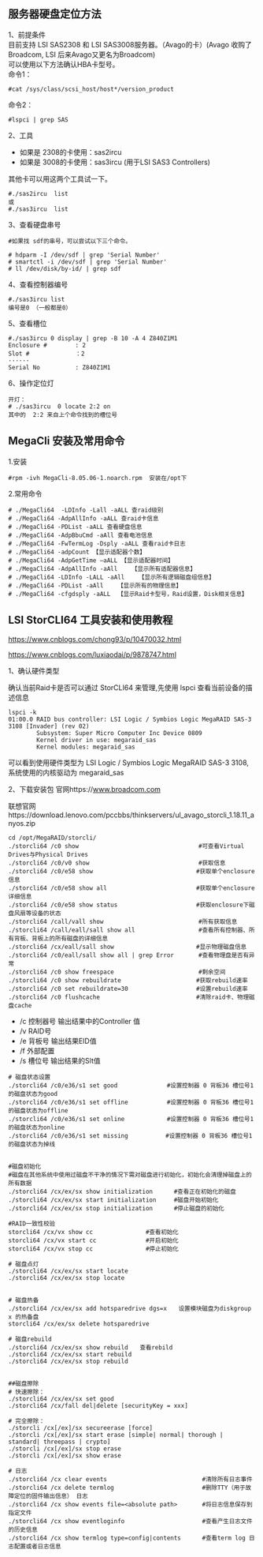 服务器硬盘定位方法
---

1、前提条件  
目前支持 LSI SAS2308 和 LSI SAS3008服务器。（Avago的卡）(Avago 收购了Broadcom, LSI  后来Avago又更名为Broadcom)  
可以使用以下方法确认HBA卡型号。  
命令1：
```
#cat /sys/class/scsi_host/host*/version_product
```
命令2：
```
#lspci | grep SAS
```

2、工具  
- 如果是 2308的卡使用：sas2ircu
- 如果是 3008的卡使用：sas3ircu  (用于LSI SAS3 Controllers)

其他卡可以用这两个工具试一下。
```
#./sas2ircu  list
或
#./sas3ircu  list
```

3、查看硬盘串号  
```
#如果找 sdf的串号，可以尝试以下三个命令。

# hdparm -I /dev/sdf | grep 'Serial Number' 
# smartctl -i /dev/sdf | grep 'Serial Number'
# ll /dev/disk/by-id/ | grep sdf
```

4、查看控制器编号
```
#./sas3ircu list
编号是0 （一般都是0）
```

5、查看槽位
```
#./sas3ircu 0 display | grep -B 10 -A 4 Z840Z1M1
Enclosure #        : 2
Slot #             ：2
······
Serial No          : Z840Z1M1
```

6、操作定位灯
```
开灯：
# ./sas3ircu  0 locate 2:2 on
其中的  2:2 来自上个命令找到的槽位号
```


MegaCli 安装及常用命令
---
1.安装
```
#rpm -ivh MegaCli-8.05.06-1.noarch.rpm  安装在/opt下
```
2.常用命令
```
# ./MegaCli64  -LDInfo -Lall -aALL 查raid级别
# ./MegaCli64 -AdpAllInfo -aALL 查raid卡信息
# ./MegaCli64 -PDList -aALL 查看硬盘信息
# ./MegaCli64 -AdpBbuCmd -aAll 查看电池信息
# ./MegaCli64 -FwTermLog -Dsply -aALL 查看raid卡日志
# ./MegaCli64 -adpCount 【显示适配器个数】
# ./MegaCli64 -AdpGetTime –aALL 【显示适配器时间】
# ./MegaCli64 -AdpAllInfo -aAll    【显示所有适配器信息】
# ./MegaCli64 -LDInfo -LALL -aAll    【显示所有逻辑磁盘组信息】
# ./MegaCli64 -PDList -aAll    【显示所有的物理信息】
# ./MegaCli64 -cfgdsply -aALL  【显示Raid卡型号，Raid设置，Disk相关信息】
```

LSI StorCLI64 工具安装和使用教程
---

https://www.cnblogs.com/chong93/p/10470032.html

https://www.cnblogs.com/luxiaodai/p/9878747.html

1、确认硬件类型

确认当前Raid卡是否可以通过 StorCLI64 来管理,先使用 lspci 查看当前设备的描述信息
```
lspci -k
01:00.0 RAID bus controller: LSI Logic / Symbios Logic MegaRAID SAS-3 3108 [Invader] (rev 02)
        Subsystem: Super Micro Computer Inc Device 0809
        Kernel driver in use: megaraid_sas
        Kernel modules: megaraid_sas
```
可以看到使用硬件类型为 LSI Logic / Symbios Logic MegaRAID SAS-3 3108, 系统使用的内核驱动为 megaraid_sas

2、下载安装包
官网https://www.broadcom.com

联想官网https://download.lenovo.com/pccbbs/thinkservers/ul_avago_storcli_1.18.11_anyos.zip

```
cd /opt/MegaRAID/storcli/
./storcli64 /c0 show                                  #可查看Virtual Drives与Physical Drives
./storcli64 /c0/v0 show                               #获取信息
./storcli64 /c0/e58 show　                  　        #获取单个enclosure信息
./storcli64 /c0/e58 show all 　　                     #获取单个enclosure详细信息
./storcli64 /c0/e58 show status　　                   #获取enclosure下磁盘风扇等设备的状态
./storcli64 /call/vall show                           #所有获取信息
./storcli64 /call/eall/sall show all                  #查看所有控制器、所有背板、背板上的所有磁盘的详细信息
./storcli64 /cx/eall/sall show　　                    #显示物理磁盘信息
./storcli64 /c0/eall/sall show all | grep Error       #查看物理盘是否有异常
./storcli64 /c0 show freespace                        #剩余空间
./storcli64 /c0 show rebuildrate                  　　#获取rebuild速率
./storcli64 /c0 set rebuildrate=30　　                #设置rebuild速率
./storcli64 /c0 flushcache　　                        #清除raid卡、物理磁盘cache
```
- /c 控制器号 输出结果中的Controller 值
- /v  RAID号
- /e 背板号  输出结果EID值
- /f 外部配置
- /s 槽位号 输出结果的Slt值

```
# 磁盘状态设置
./storcli64 /c0/e36/s1 set good              #设置控制器 0 背板36 槽位号1的磁盘状态为good
./storcli64 /c0/e36/s1 set offline           #设置控制器 0 背板36 槽位号1的磁盘状态为offline
./storcli64 /c0/e36/s1 set online            #设置控制器 0 背板36 槽位号1的磁盘状态为online
./storcli64 /c0/e36/s1 set missing　　　　    #设置控制器 0 背板36 槽位号1的磁盘状态为掉线


#磁盘初始化
#磁盘在其他系统中使用过磁盘不干净的情况下需对磁盘进行初始化，初始化会清理掉磁盘上的所有数据
./storcli64 /cx/ex/sx show initialization      #查看正在初始化的磁盘
./storcli64 /cx/ex/sx start initialization     #磁盘开始初始化
./storcli64 /cx/ex/sx stop initialization      #停止磁盘的初始化

#RAID一致性校验
storcli64 /cx/vx show cc               #查看初始化
storcli64 /cx/vx start cc              #开启初始化
storcli64 /cx/vx stop cc               #停止初始化

# 磁盘点灯
./storcli64 /cx/ex/sx start locate
./storcli64 /cx/ex/sx stop locate


# 磁盘热备
./storcli64 /cx/ex/sx add hotsparedrive dgs=x　　设置模块磁盘为diskgroup x 的热备盘
storcli64 /cx/ex/sx delete hotsparedrive
 
# 磁盘rebuild
./storcli64 /cx/ex/sx show rebuild　　查看rebild
./storcli64 /cx/ex/sx start rebuild
./storcli64 /cx/ex/sx stop rebuild


##磁盘擦除
# 快速擦除：
./storcli64 /cx/ex/sx set good
./storcli64 /cx/fall del|delete [securityKey = xxx]

# 完全擦除：
./storcli /cx[/ex]/sx secureerase [force]
./storcli /cx[/ex]/sx start erase [simple| normal| thorough | standard| threepass | crypto]
./storcli /cx[/ex]/sx stop erase
./storcli /cx[/ex]/sx show erase

# 日志
./storcli64 /cx clear events                           #清除所有日志事件
./storcli64 /cx delete termlog                         #删除TTY（用于故障定位的固件输出信息） 日志 
./storcli64 /cx show events file=<absolute path>       #将日志信息保存到指定文件 
./storcli64 /cx show eventloginfo                      #查看产生日志文件的历史信息  
./storcli64 /cx show termlog type=config|contents      #查看term log 日志配置或者日志信息 

```
